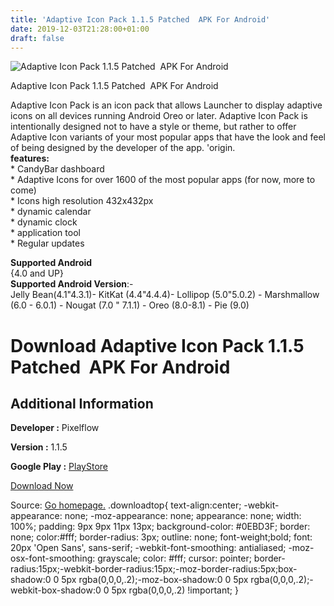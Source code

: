 ```yaml
---
title: 'Adaptive Icon Pack 1.1.5 Patched  APK For Android'
date: 2019-12-03T21:28:00+01:00
draft: false
---
```


![Adaptive Icon Pack 1.1.5 Patched  APK For Android](https://i0.wp.com/apkhome.net/wp-content/uploads/2019/12/Adaptive-Icon-Pack-1.1.5-Patched.png "Adaptive Icon Pack 1.1.5 Patched  APK For Android")

  

Adaptive Icon Pack 1.1.5 Patched  APK For Android

Adaptive Icon Pack is an icon pack that allows Launcher to display adaptive icons on all devices running Android Oreo or later. Adaptive Icon Pack is intentionally designed not to have a style or theme, but rather to offer Adaptive Icon variants of your most popular apps that have the look and feel of being designed by the developer of the app. 'origin.  
**features:**  
\* CandyBar dashboard  
\* Adaptive Icons for over 1600 of the most popular apps (for now, more to come)  
\* Icons high resolution 432x432px  
\* dynamic calendar  
\* dynamic clock  
\* application tool  
\* Regular updates

**Supported Android**  
{4.0 and UP}  
**Supported Android Version**:-  
Jelly Bean(4.1"4.3.1)- KitKat (4.4"4.4.4)- Lollipop (5.0"5.0.2) - Marshmallow (6.0 - 6.0.1) - Nougat (7.0 " 7.1.1) - Oreo (8.0-8.1) - Pie (9.0)

Download Adaptive Icon Pack 1.1.5 Patched  APK For Android
===========================================================

Additional Information
----------------------

**Developer :** Pixelflow

**Version :** 1.1.5

**Google Play :** [PlayStore](https://play.google.com/store/apps/details?id=pixelflow.adaptiveiconpack)

  

[Download Now](https://store4app.co/post/adaptive-icon-pack-1-1-5-patched-apk-for-android_1575394188)

  
Source: [Go homepage.](https://store4app.co/post/adaptive-icon-pack-1-1-5-patched-apk-for-android_1575394188) .downloadtop{ text-align:center; -webkit-appearance: none; -moz-appearance: none; appearance: none; width: 100%; padding: 9px 9px 11px 13px; background-color: #0EBD3F; border: none; color:#fff; border-radius: 3px; outline: none; font-weight;bold; font: 20px 'Open Sans', sans-serif; -webkit-font-smoothing: antialiased; -moz-osx-font-smoothing: grayscale; color: #fff; cursor: pointer; border-radius:15px;-webkit-border-radius:15px;-moz-border-radius:5px;box-shadow:0 0 5px rgba(0,0,0,.2);-moz-box-shadow:0 0 5px rgba(0,0,0,.2);-webkit-box-shadow:0 0 5px rgba(0,0,0,.2) !important; }